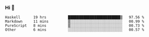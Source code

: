 ### Hi 👋

<!--START_SECTION:waka-->

```text
Haskell      19 hrs          ████████████████████████▒   97.56 %
Markdown     11 mins         ▒░░░░░░░░░░░░░░░░░░░░░░░░   00.99 %
PureScript   8 mins          ▒░░░░░░░░░░░░░░░░░░░░░░░░   00.73 %
Other        6 mins          ░░░░░░░░░░░░░░░░░░░░░░░░░   00.57 %
```

<!--END_SECTION:waka-->
